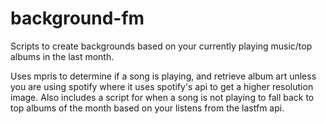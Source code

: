 # background-fm
Scripts to create backgrounds based on your currently playing music/top albums in the last month. 

Uses mpris to determine if a song is playing, and retrieve album art unless you are using spotify where it uses spotify's api to get a higher resolution image.
Also includes a script for when a song is not playing to fall back to top albums of the month based on your listens from the lastfm api.
